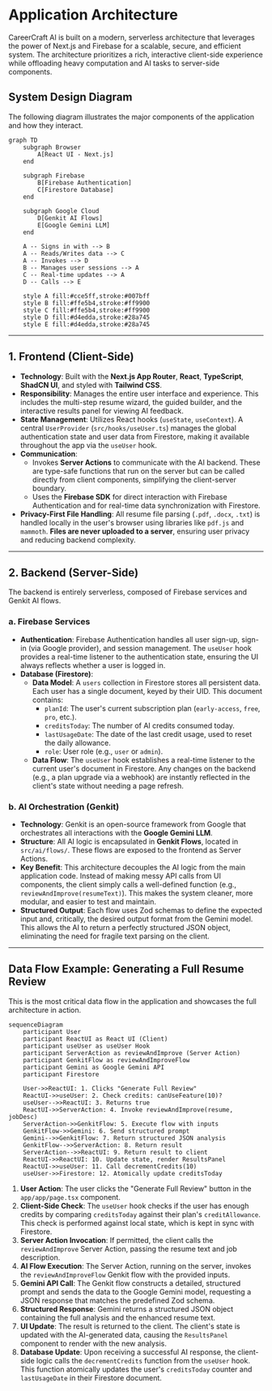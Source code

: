 # Application Architecture

CareerCraft AI is built on a modern, serverless architecture that leverages the power of Next.js and Firebase for a scalable, secure, and efficient system. The architecture prioritizes a rich, interactive client-side experience while offloading heavy computation and AI tasks to server-side components.

## System Design Diagram

The following diagram illustrates the major components of the application and how they interact.

```mermaid
graph TD
    subgraph Browser
        A[React UI - Next.js]
    end

    subgraph Firebase
        B[Firebase Authentication]
        C[Firestore Database]
    end

    subgraph Google Cloud
        D[Genkit AI Flows]
        E[Google Gemini LLM]
    end

    A -- Signs in with --> B
    A -- Reads/Writes data --> C
    A -- Invokes --> D
    B -- Manages user sessions --> A
    C -- Real-time updates --> A
    D -- Calls --> E

    style A fill:#cce5ff,stroke:#007bff
    style B fill:#ffe5b4,stroke:#ff9900
    style C fill:#ffe5b4,stroke:#ff9900
    style D fill:#d4edda,stroke:#28a745
    style E fill:#d4edda,stroke:#28a745
```

---

## 1. Frontend (Client-Side)

-   **Technology**: Built with the **Next.js App Router**, **React**, **TypeScript**, **ShadCN UI**, and styled with **Tailwind CSS**.
-   **Responsibility**: Manages the entire user interface and experience. This includes the multi-step resume wizard, the guided builder, and the interactive results panel for viewing AI feedback.
-   **State Management**: Utilizes React hooks (`useState`, `useContext`). A central `UserProvider` (`src/hooks/useUser.ts`) manages the global authentication state and user data from Firestore, making it available throughout the app via the `useUser` hook.
-   **Communication**:
    -   Invokes **Server Actions** to communicate with the AI backend. These are type-safe functions that run on the server but can be called directly from client components, simplifying the client-server boundary.
    -   Uses the **Firebase SDK** for direct interaction with Firebase Authentication and for real-time data synchronization with Firestore.
-   **Privacy-First File Handling**: All resume file parsing (`.pdf`, `.docx`, `.txt`) is handled locally in the user's browser using libraries like `pdf.js` and `mammoth`. **Files are never uploaded to a server**, ensuring user privacy and reducing backend complexity.

---

## 2. Backend (Server-Side)

The backend is entirely serverless, composed of Firebase services and Genkit AI flows.

### a. Firebase Services

-   **Authentication**: Firebase Authentication handles all user sign-up, sign-in (via Google provider), and session management. The `useUser` hook provides a real-time listener to the authentication state, ensuring the UI always reflects whether a user is logged in.
-   **Database (Firestore)**:
    -   **Data Model**: A `users` collection in Firestore stores all persistent data. Each user has a single document, keyed by their UID. This document contains:
        -   `planId`: The user's current subscription plan (`early-access`, `free`, `pro`, etc.).
        -   `creditsToday`: The number of AI credits consumed today.
        -   `lastUsageDate`: The date of the last credit usage, used to reset the daily allowance.
        -   `role`: User role (e.g., `user` or `admin`).
    -   **Data Flow**: The `useUser` hook establishes a real-time listener to the current user's document in Firestore. Any changes on the backend (e.g., a plan upgrade via a webhook) are instantly reflected in the client's state without needing a page refresh.

### b. AI Orchestration (Genkit)

-   **Technology**: Genkit is an open-source framework from Google that orchestrates all interactions with the **Google Gemini LLM**.
-   **Structure**: All AI logic is encapsulated in **Genkit Flows**, located in `src/ai/flows/`. These flows are exposed to the frontend as Server Actions.
-   **Key Benefit**: This architecture decouples the AI logic from the main application code. Instead of making messy API calls from UI components, the client simply calls a well-defined function (e.g., `reviewAndImprove(resumeText)`). This makes the system cleaner, more modular, and easier to test and maintain.
-   **Structured Output**: Each flow uses Zod schemas to define the expected input and, critically, the desired output format from the Gemini model. This allows the AI to return a perfectly structured JSON object, eliminating the need for fragile text parsing on the client.

---

## Data Flow Example: Generating a Full Resume Review

This is the most critical data flow in the application and showcases the full architecture in action.

```mermaid
sequenceDiagram
    participant User
    participant ReactUI as React UI (Client)
    participant useUser as useUser Hook
    participant ServerAction as reviewAndImprove (Server Action)
    participant GenkitFlow as reviewAndImproveFlow
    participant Gemini as Google Gemini API
    participant Firestore

    User->>ReactUI: 1. Clicks "Generate Full Review"
    ReactUI->>useUser: 2. Check credits: canUseFeature(10)?
    useUser-->>ReactUI: 3. Returns true
    ReactUI->>ServerAction: 4. Invoke reviewAndImprove(resume, jobDesc)
    ServerAction->>GenkitFlow: 5. Execute flow with inputs
    GenkitFlow->>Gemini: 6. Send structured prompt
    Gemini-->>GenkitFlow: 7. Return structured JSON analysis
    GenkitFlow-->>ServerAction: 8. Return result
    ServerAction-->>ReactUI: 9. Return result to client
    ReactUI->>ReactUI: 10. Update state, render ResultsPanel
    ReactUI->>useUser: 11. Call decrementCredits(10)
    useUser->>Firestore: 12. Atomically update creditsToday
```

1.  **User Action**: The user clicks the "Generate Full Review" button in the `app/app/page.tsx` component.
2.  **Client-Side Check**: The `useUser` hook checks if the user has enough credits by comparing `creditsToday` against their plan's `creditAllowance`. This check is performed against local state, which is kept in sync with Firestore.
3.  **Server Action Invocation**: If permitted, the client calls the `reviewAndImprove` Server Action, passing the resume text and job description.
4.  **AI Flow Execution**: The Server Action, running on the server, invokes the `reviewAndImproveFlow` Genkit flow with the provided inputs.
5.  **Gemini API Call**: The Genkit flow constructs a detailed, structured prompt and sends the data to the Google Gemini model, requesting a JSON response that matches the predefined Zod schema.
6.  **Structured Response**: Gemini returns a structured JSON object containing the full analysis and the enhanced resume text.
7.  **UI Update**: The result is returned to the client. The client's state is updated with the AI-generated data, causing the `ResultsPanel` component to render with the new analysis.
8.  **Database Update**: Upon receiving a successful AI response, the client-side logic calls the `decrementCredits` function from the `useUser` hook. This function atomically updates the user's `creditsToday` counter and `lastUsageDate` in their Firestore document.
